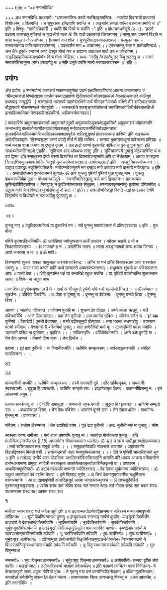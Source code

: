 +++
title = "०४ स्नानविधिः"

+++
अथ स्नानविधिः दक्षस्मृतौ- “अत्यन्तमलिनः कायो नवच्छिद्रसमन्वितः । नवत्येव दिवारात्रौ प्रातःमातं विशोधनम् ॥ क्लियन्ति । च सुषुप्तस्य इन्द्रियाणि सवन्ति च । अङ्गानि समतां यान्ति उत्तमान्यधमानि च ॥” इति ॥ विष्णुः- "मातोऽधिकारी । भवति दैवे पित्र्ये च कर्मणि ।" इति ॥ बोधायनधर्मसूत्रे (२-५)- 'हस्तौ प्रक्षाल्य कमण्डलु मृत्पिण्डं च गृह्य तीर्थ गत्वा RI त्रिः पादौ प्रक्षालयते त्रिरात्मानम् । नाप्सु सतः प्रयमणं विद्यते न वासः पल्यूलनं नोपस्पर्शनम् । [प्रयमणं नाम शौचं । मूत्रपुरीषाद्यपनयनलक्षणम् । पल्पूलनं नाम = मलापनयनाय पाणिभ्यामवस्फोटनम् । उपस्पर्शनं नाम = आचमनम् ।। एतत्रयमप्सु सता न कर्तव्यमित्यर्थः । अथ हैके ब्रुवते- श्मशानं आपो देवगृहं गोष्ठं यत्र च ब्राह्मणा अप्रक्षाल्य पादौ तत्र न प्रवेष्टव्यम् । नद्यादिप्राकृतिकजलाशयेष्वेव नित्यस्नानं विहितम् । यथा- 'नदीषु देवखातेषु तटाकेषु सरस्सु च । स्नानं समाचरेन्नित्यमुत्स (गर्त) प्रस्रवणेषु च ॥ सति प्रभूते पयसि नाल्पे स्त्रायात्कथश्चन ॥” इति ॥
## प्रयोगः
अंथ प्रयोगः ॥ स्नानयोग्यं जलाशयं सकमण्डलुर्गत्वा प्रथमं प्रक्षालितपाणिपाद आचम्य प्राणानायम्य 11 'श्रीमद्भगवतो विष्णोराज्ञया प्रवर्तमानस्याद्यब्रह्मणो द्वितीयपरार्धे श्वेतवराहकल्पे वैवस्वतमन्वन्तरे कलियुगे प्रथमपाइ जम्बुद्धीपे ।| भरतखण्डे भारतवर्षे महामेरोदक्षिणे पाचँ श्रीमद्भगोदावर्याः दक्षिणे तीरे शालिवाहनशके बौद्धावतारे गोकर्णमण्डले गोराष्ट्रदेशे ।। भास्करक्षेत्रे शतशृङ्गपर्वतोपान्ते त्रयात्रिंशत्कोटितीर्थदेवतासन्निधौ इत्यादियथाभिमतं देशकालौ सङ्कीर्त्य, अस्मिन्वर्तमानकाल |

| व्यवहारिके अमुकनामसंवत्सरे अमुकायनेऽमुकौं अमुकमासेऽमुकपक्षेऽमुकतिथौ अमुकवासरे ममेहजन्मनि जन्मान्तरेषु बाल्यकौमारयौवनवार्धक्यावस्थासु मनोवाकायकर्मभिनितोऽज्ञानतश्च कृतकायिकवाचिकमानसिकादिसकलपापक्षयपूर्वकं शरीरशुद्ध्यर्थ प्रातःस्मानमहं करिष्ये' इति सङ्कल्प्य अपोऽभिप्रपद्यते- 'हिरण्यशृङ्गं वरुणं प्रपद्ये तीर्थ में देहि याचितः । यन्मया भुक्तमसाधूनां पापेभ्यश्च प्रतिग्रहः ॥ यन्मे मनसा वाचा कर्मणा वा दुष्कृतं कृतम् । तन्न इन्द्रो वरुणो बृहस्पतिः सविता च पुनन्तु पुनः पुनः' इति सम्प्रार्थ्याञ्जलिनाऽपो गृह्णाति- 'सुमित्रान आप ओषधयः सन्तु' इति । 'दुर्मित्रास्तस्मै भूयासु योऽस्मान्वेष्टि यं च वयं द्विष्मः' इति स्नातुरस्य द्वेष्यो यस्यां दिश्यस्ति तां दिशमपोऽभ्युश्नति अपि वा नैर्ऋत्याम् । अथाप उपस्पृश्य त्रिः प्रदक्षिणमुदकमावर्तयति- 'यदुपां क्रूरं यदमेध्यं यदशान्तं तदर्पगच्छतात्' इति । अप्सु निमज्ज्योन्मजय ।। यद्याप उपरुद्धाः स्युरेतेनोपतिष्ठते- नमोऽग्नयेऽप्सुमते नम इन्द्राय नमो वरुणाय नमो वारुण्यै नमोऽद्भयः ॥ इति ।। अथोत्तीर्याचम्य पुनर्मधाचमनं कुर्यात्- ॐ आपः पुनन्तु पृथिवीं पृथिवी धूता पुनातु माम् । पुनन्तु ब्रह्मणस्पतिर्ब्रह्म पूता १ वोधायनधर्मसूत्रे-- 'सवन्तीष्वनिरुद्धासु त्रयो वर्णा द्विजातयः । प्रातरुत्याय कुरिन्देवर्षिपितृतर्पणम् ॥ निरुद्धासु न कुर्वीरनंशभाक्तत्र सेतुकृत् । तस्मात्परकृतान्सेतू-कूपांश्च परिवर्जयेत् ॥ उद्धृत्य वापि त्रीन् पिण्डान् कुर्यादापत्सु नो सदा ।' इति।। सत्रन्तीष्वनिरुद्धा स्विति नद्यां प्रात.लानं देवर्षि पितृतर्पणं च विधीयते न तटाकादिषु कुल्यासु वा ।

०का०

॥४॥

पुनातु माम् ॥ यदुच्छिष्टमभोज्यं या दुश्चरितं मम । सबै पुनन्तु मामापोऽसतां चे प्रतिप्रहरस्वाहा ॥ इति । पुनः बोना

पवित्रे कृत्वाऽद्भिर्जियति- ॐ आपोहिष्ठा मयोभुवस्तान ऊर्जे दधातन । महेराय चक्षसे ॥ यो व शिवतमोरसस्तस्य ।। R भाजयते ह नः । उशतीरिव मातरः ॥ तस्मा अरङ्गमामवो यस्य क्षयाय जिन्वय । आपो जनयथा च नः ॥ ॥ ॐ मावि०

हिरण्यवर्णाः शुचयः पावका यासुजातः कश्यपो यास्विन्द्रः । अग्निं या गर्भ दधिरे विरूपास्तान आपः शरस्योना भवन्तु ॥ । यासा राजा वरुणो याति मध्ये सत्यानते अवपश्यञ्जनानाम् । मधुश्चतः शुचयो याः पविकास्तान आपः ॥ यासी देवा ।। दिवि कुण्वन्ति भक्षं या अन्तरिक्षे बहुधा भवन्ति । याः पृथिवीं पयंसोन्दन्ति शुक्रास्तान आप० ॥ शिवेन मा चक्षुषा पश्य

तापः शिवा तनुवोपस्पृशत त्वचै भे । सर्वा अग्नीप्सुषदो हुघेवो मयि वचों बलमोजो निधत्त ॥ ॥ ॐ पर्वमानः ॥ सुवर्जनः । पवित्रेण विचर्षणिः । यः पोता स पुनातु मा । पुनन्तु मा देवजनाः । पुनन्तु मनवो धिया । पुनन्तु विश्व ।

आयवः । जातवेदः पवित्रवत् । पवित्रण पुनाहि मा । शुक्रण देव दीद्यत् । अग्ने क्रत्वा ऋतूनुं । यत्तै पवित्रमर्चिषि । अग्ने विततमन्त॒रा । ब्रह्म तेन पुनीमहे । उभाभ्यान्देव सवितः । पवित्रेण सवेन च । इदं ब्रह्म पुनीमहे । वैश्वदेवी | पुनती देव्यागात् । यस्यै बह्वीस्तुनुवौ वीतपृष्ठाः । तया भदन्तः सधमाद्येषु । वयस्याम पतयो रयीणाम् । वैश्वानरो R रश्मिभिर्मा पुनातु । वातः प्राणेनैषिरो भयो भूः । द्यावापृथिवी पय॑सा पयोभिः । ऋतावरी यशिय मा पुनीताम् । बृहद्भिः ।। । सवितस्तृभिः । वर्षिष्ठेदेवमन्मभिः । अग्ने दक्षैः पुनाहि मा । येन देवा अप्नत । येनापो दिव्यं कशः । तेन दिव्येन ।

ब्रह्मणा । इदं ब्रह्म पुनीमहे । यः विमानीरध्येति । ऋषिभिः सम्भृतरसम् । सर्वरसपूतमश्नाति । स्वदितं मातरिश्चना । ।

82

44

पायमानीर्यो अध्येति । ऋषिभिः सम्भृतरसम् । तस्मै सरस्वती दुहे । क्षीर सर्पिमधूकम् । पायमानीः स्वस्त्ययनीः । सुदुघा हि पय॑स्वतीः । ऋषिभिः सम्भृतो रसः । ब्राह्मणेष्वमृत हितम् । पावमानीदिशन्तु नः । इमं लोकमथो अमुम् ।

कामान्त्समर्धयन्तु नः । देवीर्देवैः समाभृताः । पावमानोः स्व॒स्त्यय॑नीः । सुदुधा हि धृतश्चतः । ऋषिभिः सम्भृतो रसः । । ब्राह्मणेष्वमृत हितम् । येन देवाः पवित्रेण । आत्मानं पुनते सदा । तेन सहस्रधारेण । पावमान्यः पुंनन्तु मा । प्राजापत्यं ।

पवित्रम् । शतोाम हिरण्मयम् । तेन ब्रह्मविदो वयम् । पूतं ब्रह्म पुनीमहे । इन्द्रः सुनीती सह मा पुनातु । सोमः

स्वस्त्या वरुणः समीच्या । यमो राजा प्रमणाभिः पुनातु मा । जातवेदा मोर्जयन्त्या पुनातु ॥ इति मार्जयित्वाऽन्तर्जल एव || 15| अघमर्षणेन त्रीन्प्राणायामान धारयेत्- ॐ ऋतं च सत्यं चाभीद्धात्तपसोऽध्यजायत । ततो रात्रिरजायत ततः समुद्रो अर्णवः । । । समुद्रादर्णवादधि संवत्सरो अजायत । अहोरात्राणि विदधद्विश्वस्य मियतो वशी । सर्याचन्द्रमसौ धाता यथापूर्वमकल्पयत् । ।। दिवं च पृथिवीं चान्तरिक्षमथो सुवः ॥ इति ॥ ततोऽद्य उत्तीर्य वासः पीडयित्वा प्रक्षालितशोषिताक्लिष्टानि वासांसि परि धायाप आचम्य दर्भेष्वासोनो दर्भान्धारयमाणः प्रामुखः सावित्री सहस्रकृत्व आवर्तयेच्छतकृत्वोऽपरिमितकृत्वो वा । दशावरम् । अथादित्यमुपतिष्ठते- ॐ उद्ययं तसस्परि पश्यन्तो ज्योतिरुत्तरम् । देवं देवत्रा सूर्यमगन्म ज्योतिरुत्तमम् । ॐ उदुत्यं जातवेदसं देवं वहन्ति केतवः । दृशे विश्वाय॒ सूर्यम् ॥ ॐ चित्रं देवानामुदगादनीक चक्षुर्मित्रस्य वरुणस्याग्नेः । आ प्रा द्यावापृथिवी अन्तरिझसूर्य आत्मा जगतस्तस्थुषश्च ॥ ॐ तश्चक्षुर्देवहितं पुरस्ताच्छुक्रमुञ्चरत् । पश्येम शरदः शतं जीवेम शरदः शतं नन्दाम शरदः शतं मोदाम शरदः शतं भवाम शरदः शतश्रणवाम शरदः शतं प्रब्रवाम शरदः शत

স্বী

मजीताः स्याम शरदः शतं ज्योक सूर्य दृशे ॥ य उदगान्महतोऽर्णवाद्विभ्राज॑मानः सरिरस्य मध्यात्समावृषभो लौहिताक्षः ।। सूर्यो विपश्चिन्मनसा पुनातु ॥ इत्युपस्थाय स्नानाङ्गतर्पणं कुर्यात्- प्राङ्मुखो देवतीर्थेन- ब्रह्मादयो ये देवास्तान्देवाँस्तर्पयामि । भूवाँस्तर्पयामि । भुवर्देवाँस्तर्पयामि । सुवर्देवाँस्तर्पयामि । भूर्भुवःसुवर्देवाँस्तर्पयामि ॥ उदङ्मुखो निवीत्यङ्गुलिमूलेन वाम आ०वि० पार्श्वन- कृष्णद्वैपायनादयो ये ऋषयस्तान्ऋषींस्तर्पयामि तर्पयामि । भूः ऋषींस्तर्पयामि तर्पयामि । भुवः ऋषींस्तपः । सुवः ऋषीस्तर्प० । भूर्भुवःसुवः ऋषींस्तर्प० ॥ दक्षिणामुखः प्राचीनावीती पितृतीर्थेनाङ्गुष्टतर्जनीमध्येन- वैशम्पायनादयो ये पितरस्तान्पितॄन्स्वधानमस्तर्पयामि तर्पयामि तर्पयामि । भूः पितॄन्स्वधानमस्तर्पयामि तर्पयामि तर्पयामि । भुवः पितॄन्स्वधा

नमस्तर्प० । सुवः पितॄन्स्वधानमस्तर्प० । भूर्भुवःसुवः पितॄन्स्वधानमस्तर्प० ॥ अथोपवीती- यन्मया दूषितं तोयं शारीर । मलसनयात् । तदोषपरिहारार्थ यक्ष्माणं तर्पयाम्यहम् ॥ इति यक्ष्माणं तर्पयित्वा वस्त्रं निपीडयन्- ये केचासत्कुले जाता अपुत्रा गोत्रिणो मृताः । ते गृहन्तु मया दत्तं वस्त्रनिष्पीडनोदकम् ॥ दक्षिणामुखस्तिष्ठन्- स्नातोऽहं सर्वतीर्थेषु सवन्म M देहजं जलम् । तत्पानकामाः पितर आगच्छन्तु पिबन्तु च ॥ तत आचामेत् ॥ इति स्नानविधिः ॥

